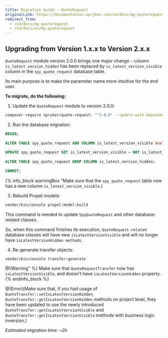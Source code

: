 ```yaml
---
title: Migration Guide - QuoteRequest
originalLink: https://documentation.spryker.com/v4/docs/mg-quoterequest
redirect_from:
  - /v4/docs/mg-quoterequest
  - /v4/docs/en/mg-quoterequest
---
```


## Upgrading from Version 1.x.x to Version 2.x.x
`QuoteRequest` module version 2.0.0 brings one major change - column `is_latest_version_hidden` has been replaced by `is_latest_version_visible` column in the `spy_quote_request` database table.

Its main purpose is to make the parameter name more intuitive for the end user.

**To migrate, do the following:**
1. Update the `QuoteRequest` module to version 2.0.0:

```bash
composer require spryker/quote-request: "^2.0.0" --update-with-dependencies
```
2. Run the database migration:

```sql
BEGIN;
 
ALTER TABLE spy_quote_request ADD COLUMN is_latest_version_visible boolean default true;
 
UPDATE spy_quote_request SET is_latest_version_visible = NOT is_latest_version_hidden;
 
ALTER TABLE spy_quote_request DROP COLUMN is_latest_version_hidden;
 
COMMIT;
```

{% info_block warningBox "Make sure that the `spy_quote_request` table now has a new column `is_latest_version_visible`.)

3. Rebuild Propel models:

```bash
vendor/bin/console propel:model:build
```

This command is needed to update `SpyQuoteRequest` and other database-related classes.

So, when this command finishes its execution, `QuoteRequest-related` database classes will have new `isLatestVersionVisible` and will no longer have `isLatestVersionHidden methods`.

4. Re-generate transfer objects:

```bash
vendor/bin/console transfer:generate
```

@(Warning" %}
Make sure that `QuoteRequestTransfer` now has `isLatestVersionVisible`, and doesn't have `isLatestVersionHidden` property.
{% endinfo_block %}

@(Error)(Make sure that, if you had usage of `QuoteTransfer::setIsLatestVersionHidden`, `QuoteTransfer::getIsLatestVersionHidden`  methods on project level, they have been updated to use the newly introduced `QuoteTransfer::getIsLatestVersionVisible` and  `QuoteTransfer::getIsLatestVersionVisible` methods with business logic inversion.)

*Estimated migration time: ~2h*
